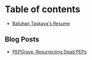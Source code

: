 # Table of contents

* [Batuhan Taskaya's Resume](README.md)

## Blog Posts

* [PEPGrave: Resurrecting Dead PEPs](blog-posts/pepgrave-resurrecting-dead-peps.md)

